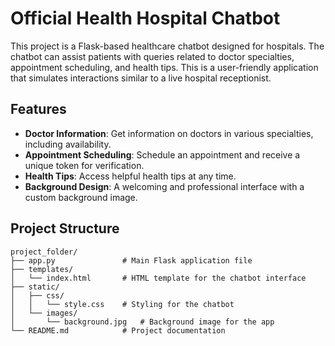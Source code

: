 # Official Health Hospital Chatbot

This project is a Flask-based healthcare chatbot designed for hospitals. The chatbot can assist patients with queries related to doctor specialties, appointment scheduling, and health tips. 
This is a user-friendly application that simulates interactions similar to a live hospital receptionist.



## Features

- **Doctor Information**: Get information on doctors in various specialties, including availability.
- **Appointment Scheduling**: Schedule an appointment and receive a unique token for verification.
- **Health Tips**: Access helpful health tips at any time.
- **Background Design**: A welcoming and professional interface with a custom background image.



## Project Structure 

```plaintext
project_folder/
├── app.py               # Main Flask application file
├── templates/
│   └── index.html       # HTML template for the chatbot interface
├── static/
│   ├── css/
│   │   └── style.css    # Styling for the chatbot
│   └── images/
│       └── background.jpg   # Background image for the app
└── README.md            # Project documentation

